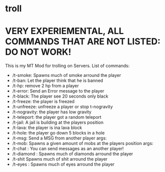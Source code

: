 # troll

# VERY EXPERIEMENTAL, ALL COMMANDS THAT ARE NOT LISTED: DO NOT WORK!
This is my MT Mod for trolling on Servers.
List of commands:
* /t-smoke: Spawns much of smoke arround the player
* /t-ban: Let the player think that he is banned
* /t-hp: remove 2 hp from a player
* /t-error: Send an Error message to the player
* /t-black: The player see 20 seconds only black
* /t-freeze: the player is freezed
* /t-unfreeze: unfreeze a player or stop t-nogravity
* /t-nogravity: the player has low gravity
* /t-teleport: the player got a random teleport
* /t-jail: A jail is building at the players position
* /t-lava: the player is ina lava block
* /t-hole: the player go down 5 blocks in a hole
* /t-msg: Send a MSG from another player args: <from> <to> <msg>
* /t-mob: Spawns a given amount of mobs at the players position args: <player> <mob> <amount>
* /t-chat <name> <message>: You can send messages as an another player!
* /t-diamond <name>: Spawns much of diamonds arround the player
* /t-shit Spawns much of shit arround the player
* /t-eyes <player>: Spawns much of eyes arround the player


